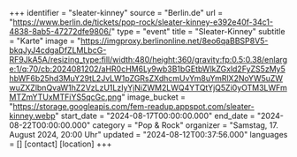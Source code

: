 +++
identifier = "sleater-kinney"
source = "Berlin.de"
url = "https://www.berlin.de/tickets/pop-rock/sleater-kinney-e392e40f-34c1-4838-8ab5-47272dfe9806/"
type = "event"
title = "Sleater-Kinney"
subtitle = "Karte"
image = "https://imgproxy.berlinonline.net/8eo6qaBBSP8V5-bkqJyJ4cdgaDfZLMLbcG-RF9JkA5A/resizing_type:fill/width:480/height:360/gravity:fp:0.5:0.38/enlarge:1/q:70/cb:2024081202/aHR0cHM6Ly9wb3B1bGEtbWlkZGxld2FyZS5zMy5hbWF6b25hd3MuY29tL2JvLW1pZGRsZXdhcmUvYm8uYmRlX2NoYW5uZWwuZXZlbnQvaW1hZ2VzLzU1LzIyYjNiZWM2LWQ4YTQtYjQ5Zi0yOTM3LWFmMTZmYTUxMTFiYS5qcGc.png"
image_bucket = "https://storage.googleapis.com/fem-readup.appspot.com/sleater-kinney.webp"
start_date = "2024-08-17T00:00:00.000"
end_date = "2024-08-22T00:00:00.000"
category = "Pop & Rock"
organizer = "Samstag, 17. August 2024, 20:00 Uhr"
updated = "2024-08-12T00:37:56.000"
languages = []
[contact]
[location]
+++